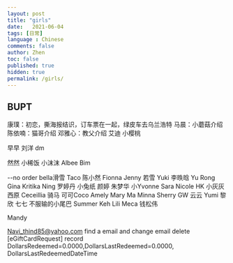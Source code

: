 ```yaml
---
layout: post
title: "girls"
date:   2021-06-04
tags: [日常]
language : Chinese
comments: false
author: Zhen
toc: false
published: true
hidden: true
permalink: /girls/
---
```

## BUPT
康璞：初恋，撕海报结识，订车票在一起，绿皮车去乌兰浩特
马晨：小蘑菇介绍
陈依喃：猫哥介绍
邓雅心：教父介绍
艾迪
小樱桃

早早
刘洋
dm

然然
小稀饭
小沫沫
Albee
Bim

--no order
bella滑雪
Taco
陈小然
Fionna
Jenny
若雪
Yuki
李昳晗
Yu Rong
Gina
Kritika
Ning
罗婷丹
小兔纸
颜婷
朱梦华
小Yvonne
Sara
Nicole HK
小灰灰
西原
Ceceillia 骑马
可可Coco
Amely
Mary Ma
Minna
Sherry
GW
云云
Yumi
黎欣
七七 不服输的小尾巴 
Summer Keh
Lili
Meca
钱松伟

Mandy


Navi_thind85@yahoo.com
find a email and change email
delete [eGiftCardRequest] record
DollarsRedeemed=0.0000,DollarsLastRedeemed=0.0000,
  DollarsLastRedeemedDateTime
<!--stackedit_data:
eyJoaXN0b3J5IjpbMTMwNTY2OTgxLDE2MjY1NTM3OTgsMjYzNz
U4MDgzLDEyODM2MjI2NTUsMzI2MDEyNDQ1LC02MDIyMTc5Niwx
MjI2NTMzMTc0LC04MzU5Njk1OTcsLTcyMDQwMjEwMyw5MzA3ND
IzNSwxNjcwMjgzOTk0LDQxOTg0NTM0LC01OTI5NzM0ODUsLTEw
MTU1Mzk1NjYsLTEwMjA1NDgyMzVdfQ==
-->